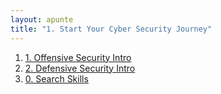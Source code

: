 ```yaml
---
layout: apunte
title: "1. Start Your Cyber Security Journey"
---
```


1. [1. Offensive Security Intro](/apuntes/thm/2-cyber-security-101/1-start-your-cyber-security-journey/1-offensive-security-intro/1-offensive-security-intro/)
2. [2. Defensive Security Intro](/apuntes/thm/2-cyber-security-101/1-start-your-cyber-security-journey/2-defensive-security-intro/2-defensive-security-intro/)
3. [0. Search Skills](/apuntes/thm/2-cyber-security-101/1-start-your-cyber-security-journey/3-search-skills/0-search-skills/)
